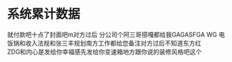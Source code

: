 # 系统累计数据
就付款吧十点了封面吧m对方过后 分公司个阿三哥搭嘎都给我GAGASFGA WG 电饭锅和收入法规和张三丰规划南方工作都给您备注对方过后不知道东方红  
ZDG和内心是发给你幸福感先发给你变速箱地方跟你说的装修风格吧这个